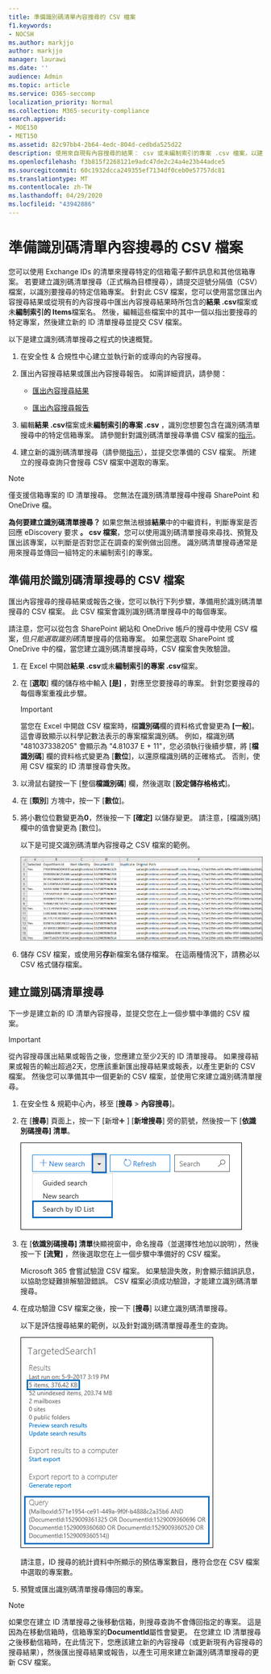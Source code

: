 ```yaml
---
title: 準備識別碼清單內容搜尋的 CSV 檔案
f1.keywords:
- NOCSH
ms.author: markjjo
author: markjjo
manager: laurawi
ms.date: ''
audience: Admin
ms.topic: article
ms.service: O365-seccomp
localization_priority: Normal
ms.collection: M365-security-compliance
search.appverid:
- MOE150
- MET150
ms.assetid: 82c97bb4-2b64-4edc-804d-cedbda525d22
description: 使用來自現有內容搜尋的結果： csv 或未編制索引的專案 .csv 檔案，以建立會傳回特定電子郵件的 ID 清單搜尋。 識別碼清單搜尋通常是用來傳回部分索引的信箱專案。
ms.openlocfilehash: f3b815f2268121e9adc47de2c24a4e23b44adce5
ms.sourcegitcommit: 60c1932dcca249355ef7134df0ceb0e57757dc81
ms.translationtype: MT
ms.contentlocale: zh-TW
ms.lasthandoff: 04/29/2020
ms.locfileid: "43942886"
---
```

# <a name="prepare-a-csv-file-for-an-id-list-content-search"></a>準備識別碼清單內容搜尋的 CSV 檔案

您可以使用 Exchange IDs 的清單來搜尋特定的信箱電子郵件訊息和其他信箱專案。 若要建立識別碼清單搜尋（正式稱為目標搜尋），請提交逗號分隔值（CSV）檔案，以識別要搜尋的特定信箱專案。 針對此 CSV 檔案，您可以使用當您匯出內容搜尋結果或從現有的內容搜尋中匯出內容搜尋結果時所包含的**結果 .csv**檔案或未**編制索引的 Items**檔案名。 然後，編輯這些檔案中的其中一個以指出要搜尋的特定專案，然後建立新的 ID 清單搜尋並提交 CSV 檔案。

以下是建立識別碼清單搜尋之程式的快速概覽。

1. 在安全性 & 合規性中心建立並執行新的或導向的內容搜尋。

2. 匯出內容搜尋結果或匯出內容搜尋報告。 如需詳細資訊，請參閱：

    - [匯出內容搜尋結果](export-search-results.md)

    - [匯出內容搜尋報告](export-a-content-search-report.md)

3. 編輯**結果 .csv**檔案或未**編制索引的專案 .csv** ，識別您想要包含在識別碼清單搜尋中的特定信箱專案。 請參閱針對識別碼清單搜尋準備 CSV 檔案的[指示](#prepare-the-csv-file-for-an-id-list-search)。

4. 建立新的識別碼清單搜尋（請參閱[指示](#create-an-id-list-search)），並提交您準備的 CSV 檔案。 所建立的搜尋查詢只會搜尋 CSV 檔案中選取的專案。

> [!NOTE]
> 僅支援信箱專案的 ID 清單搜尋。 您無法在識別碼清單搜尋中搜尋 SharePoint 和 OneDrive 檔。

 **為何要建立識別碼清單搜尋？** 如果您無法根據**結果**中的中繼資料，判斷專案是否回應 eDiscovery 要求 **。 csv 檔案**，您可以使用識別碼清單搜尋來尋找、預覽及匯出該專案，以判斷是否對您正在調查的案例做出回應。 識別碼清單搜尋通常是用來搜尋並傳回一組特定的未編制索引的專案。

## <a name="prepare-the-csv-file-for-an-id-list-search"></a>準備用於識別碼清單搜尋的 CSV 檔案

匯出內容搜尋的搜尋結果或報告之後，您可以執行下列步驟，準備用於識別碼清單搜尋的 CSV 檔案。 此 CSV 檔案會識別識別碼清單搜尋中的每個專案。

請注意，您可以從包含 SharePoint 網站和 OneDrive 帳戶的搜尋中使用 CSV 檔案，但*只能選取識別碼*清單搜尋的信箱專案。 如果您選取 SharePoint 或 OneDrive 中的檔，當您建立識別碼清單搜尋時，CSV 檔案會失敗驗證。

1. 在 Excel 中開啟**結果 .csv**或未**編制索引的專案 .csv**檔案。

2. 在 [**選取**] 欄的儲存格中輸入 **[是]** ，對應至您要搜尋的專案。 針對您要搜尋的每個專案重複此步驟。

    > [!IMPORTANT]
    > 當您在 Excel 中開啟 CSV 檔案時，檔**識別碼**欄的資料格式會變更為 **[一般**]。 這會導致顯示以科學記數法表示的專案檔案識別碼。 例如，檔識別碼 "481037338205" 會顯示為 "4.81037 E + 11"，您必須執行後續步驟，將 [**檔識別碼**] 欄的資料格式變更為 [**數位**]，以還原檔識別碼的正確格式。 否則，使用 CSV 檔案的 ID 清單搜尋會失敗。

3. 以滑鼠右鍵按一下 [整個**檔識別碼**] 欄，然後選取 [**設定儲存格格式**]。

4. 在 [**類別**] 方塊中，按一下 [**數位**]。

5. 將小數位位數變更為**0**，然後按一下 **[確定]** 以儲存變更。 請注意，[檔識別碼] 欄中的值會變更為 [數位]。

    以下是可提交識別碼清單內容搜尋之 CSV 檔案的範例。

    ![目標內容搜尋的 CSV 檔案範例](../media/8371b8cb-1638-496e-9be1-fe1565757d67.png)

6. 儲存 CSV 檔案，或使用另**存**新檔案名儲存檔案。 在這兩種情況下，請務必以 CSV 格式儲存檔案。

## <a name="create-an-id-list-search"></a>建立識別碼清單搜尋

下一步是建立新的 ID 清單內容搜尋，並提交您在上一個步驟中準備的 CSV 檔案。

> [!IMPORTANT]
> 從內容搜尋匯出結果或報告之後，您應建立至少2天的 ID 清單搜尋。 如果搜尋結果或報告的輸出超過2天，您應該重新匯出搜尋結果或報表，以產生更新的 CSV 檔案。 然後您可以準備其中一個更新的 CSV 檔案，並使用它來建立識別碼清單搜尋。

1. 在安全性 & 規範中心內，移至 [**搜尋** \> **內容搜尋**]。

2. 在 [**搜尋**] 頁面上，按一下 [新增![圖示](../media/8ee52980-254b-440b-99a2-18d068de62d3.gif) ] [**新增搜尋**] 旁的箭號，然後按一下 [**依識別碼搜尋] 清單**。

    ![從 [新增搜尋] 下拉式清單中，按一下 [依識別碼搜尋] 清單](../media/e65f9942-09b2-4127-865e-e64029a590df.png)

3. 在 [**依識別碼搜尋] 清單**快顯視窗中，命名搜尋（並選擇性地加以說明），然後按一下 **[流覽]** ，然後選取您在上一個步驟中準備好的 CSV 檔案。

    Microsoft 365 會嘗試驗證 CSV 檔案。 如果驗證失敗，則會顯示錯誤訊息，以協助您疑難排解驗證錯誤。 CSV 檔案必須成功驗證，才能建立識別碼清單搜尋。

4. 在成功驗證 CSV 檔案之後，按一下 [**搜尋**] 以建立識別碼清單搜尋。

    以下是評估搜尋結果的範例，以及針對識別碼清單搜尋產生的查詢。

    ![在詳細資料窗格中搜尋查詢的目標內容搜尋](../media/dbd9e570-c04b-4056-a8a7-37e9916ec683.png)

    請注意，ID 搜尋的統計資料中所顯示的預估專案數目，應符合您在 CSV 檔案中選取的專案數。

5. 預覽或匯出識別碼清單搜尋傳回的專案。

> [!NOTE]
> 如果您在建立 ID 清單搜尋之後移動信箱，則搜尋查詢不會傳回指定的專案。 這是因為在移動信箱時，信箱專案的**DocumentId**屬性會變更。 在您建立 ID 清單搜尋之後移動信箱時，在此情況下，您應該建立新的內容搜尋（或更新現有內容搜尋的搜尋結果），然後匯出搜尋結果或報告，以產生可用來建立新識別碼清單搜尋的更新 CSV 檔案。
